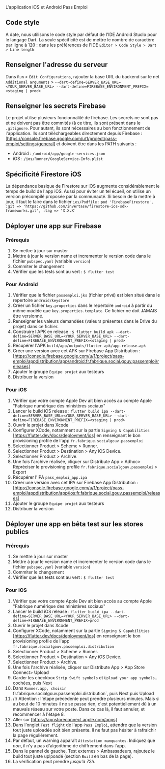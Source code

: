 L'application iOS et Android Pass Emploi

## Code style
A date, nous utilisons le code style par défaut de l'IDE Android Studio pour le langage Dart. La 
seule spécificité est de mettre le nombre de caractère par ligne à 120 : dans les préférences de 
l'IDE `Editor > Code Style > Dart > Line length`


## Renseigner l'adresse du serveur
Dans `Run` > `Edit Configurations`, rajouter la base URL du backend 
sur le net `Additional arguments` > `--dart-define=SERVER_BASE_URL=<YOUR_SERVER_BASE_URL> --dart-define=FIREBASE_ENVIRONMENT_PREFIX=<staging | prod>`

## Renseigner les secrets Firebase
Le projet utilise plusieurs foncionnalité de firebase. Les secrets ne sont pas et ne doivent pas 
être commités (à ce titre, ils sont présent dans le `.gitignore`. Pour autant, ils sont nécessaires 
au bon fonctionnement de l'application. Ils sont téléchargeables directement depuis Firebase : 
[https://console.firebase.google.com/u/1/project/pass-emploi/settings/general] et doivent être 
dans les PATH suivants :
* Android : `/android/app/google-services.json`
* iOS : `/ios/Runner/GoogleService-Info.plist`


## Spécificité Firestore iOS
La dépendance basique de Firestore sur iOS augmente considérablement le temps de build de l'app iOS. 
Aussi pour éviter un tel écueil, on utilise un version précompilé proposée par la communauté. 
Si besoin de la mettre à jour, il faut le faire dans le fichier `ios/Podfile` :
`pod 'FirebaseFirestore', :git => 'https://github.com/invertase/firestore-ios-sdk-frameworks.git', :tag => 'X.X.X'` 

## Déployer une app sur Firebase
### Prérequis
1. Se mettre à jour sur master
2. Mettre à jour le version name et incrementer le version code dans le fichier `pubspec.yaml` (variable `version`)
3. Commiter le changement 
4. Vérifier que les tests sont au vert : `$ flutter test`

### Pour Android
1. Vérifier que le fichier `passemploi.jks` (fichier privé) est bien situé dans le repertoire `android/keystore` 
2. Créer un fichier `key.properties` dans le repertoire `android` à partir du même modèle que `key.properties.template`. Ce fichier ne doit JAMAIS être versionné.
3. Renseigner les valeurs demandées (valeurs présentes dans le Drive du projet) dans ce fichier.
4. Construire l'APK en release : `$ flutter build apk --dart-define=SERVER_BASE_URL=<YOUR_SERVER_BASE_URL> --dart-define=FIREBASE_ENVIRONMENT_PREFIX=<staging | prod>`
5. Récupérer l'APK `build/app/outputs/flutter-apk/app-release.apk` 
6. Créer une version avec cet APK sur Firebase App Distribution : [https://console.firebase.google.com/u/1/project/pass-emploi/appdistribution/app/android:fr.fabrique.social.gouv.passemploi/releases]
7. Ajouter le groupe `Equipe projet` aux testeurs
8. Distribuer la version 


### Pour iOS
1. Vérifier que votre compte Apple Dev ait bien accès au compte Apple "Fabrique numérique des ministères sociaux"
2. Lancer le build iOS release : `flutter build ipa --dart-define=SERVER_BASE_URL=<YOUR_SERVER_BASE_URL> --dart-define=FIREBASE_ENVIRONMENT_PREFIX=<staging | prod>`
3. Ouvrir le projet dans Xcode
4. Configurer XCode, notamment sur la partie `Signing & Capabilities` [https://flutter.dev/docs/deployment/ios] en renseignant le bon provisioning profile de l'app `fr.fabrique.socialgouv.passemploi`
5. Selectionner Product > Scheme > Runner.
6. Selectionner Product > Destination > Any iOS Device.
7. Selectionner Product > Archive.
8. Une fois l'archive réalisée, cliquer sur Distribute App > Adhoc> Répréciser le provisioning.profile `fr.fabrique.socialgouv.passemploi` > Export
9. Récupérer l'IPA `pass_emploi_app.ipa`
10. Créer une version avec cet IPA sur Firebase App Distribution : [https://console.firebase.google.com/u/1/project/pass-emploi/appdistribution/app/ios:fr.fabrique.social.gouv.passemploi/releases]
11. Ajouter le groupe `Equipe projet` aux testeurs
12. Distribuer la version

## Déployer une app en bêta test sur les stores publics
### Prérequis
1. Se mettre à jour sur master
2. Mettre à jour le version name et incrementer le version code dans le fichier `pubspec.yaml` (variable `version`)
3. Commiter le changement 
4. Vérifier que les tests sont au vert : `$ flutter test`

### Pour iOS
1. Vérifier que votre compte Apple Dev ait bien accès au compte Apple "Fabrique numérique des ministères sociaux"
2. Lancer le build iOS release : `flutter build ipa --dart-define=SERVER_BASE_URL=<YOUR_SERVER_BASE_URL> --dart-define=FIREBASE_ENVIRONMENT_PREFIX=prod`
3. Ouvrir le projet dans Xcode
4. Configurer XCode, notamment sur la partie `Signing & Capabilities` [https://flutter.dev/docs/deployment/ios] en renseignant le bon provisioning profile de l'app `fr.fabrique.socialgouv.passemploi.distribution`
5. Selectionner Product > Scheme > Runner.
6. Selectionner Product > Destination > Any iOS Device.
7. Selectionner Product > Archive.
8. Une fois l'archive réalisée, cliquer sur Distribute App > App Store Connect> Upload
9. Garder les checkbox `Strip Swift symbols` et `Upload your app symbols…` cochées, puis Next
10. Dans `Runner.app, choisir `fr.fabrique.socialgouv.passemploi.distribution`, puis Next puis Upload
11. /!\ Attention : l'étape précédente peut prendre plusieurs minutes. Mais si au bout de 10 minutes 
il ne se passe rien, c'est potentiellement dû à un mauvais réseau sur votre poste. Dans ce cas là, 
il faut annuler, et recommencer à l'étape 8. 
12. Aller sur [https://appstoreconnect.apple.com/apps]
13. Dans l'onglet `Test flight` de l'app `Pass Emploi`, attendre que la version tout juste uploadée 
soit bien présente. Il ne faut pas hésiter à rafraichir la page régulièrement.
14. Par défaut, un warning apparaît `Attestation manquantes`. Indiquez que *non*, il n'y a pas 
d'algorithme de chiffrement dans l'app.
15. Dans le pannel de gauche, Test externes > Ambassadeurs, rajoutez le build tout juste uplpoadé 
(section `Build` en bas de la page).
16. La vérification peut prendre *jusqu'à 72h*.